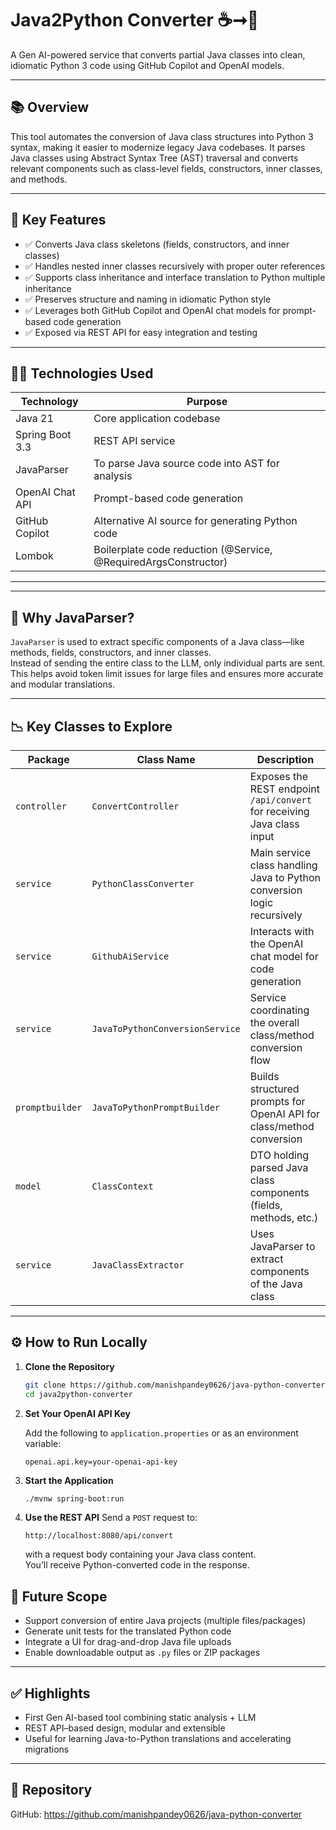 # Java2Python Converter ☕➞🐍

A Gen AI-powered service that converts partial Java classes into clean, idiomatic Python 3 code using GitHub Copilot and
OpenAI models.

---

## 📚 Overview

This tool automates the conversion of Java class structures into Python 3 syntax, making it easier to modernize legacy
Java codebases. It parses Java classes using Abstract Syntax Tree (AST) traversal and converts relevant components such
as class-level fields, constructors, inner classes, and methods.

---

## 🔹 Key Features

- ✅ Converts Java class skeletons (fields, constructors, and inner classes)
- ✅ Handles nested inner classes recursively with proper outer references
- ✅ Supports class inheritance and interface translation to Python multiple inheritance
- ✅ Preserves structure and naming in idiomatic Python style
- ✅ Leverages both GitHub Copilot and OpenAI chat models for prompt-based code generation
- ✅ Exposed via REST API for easy integration and testing

---

## 👨‍💻 Technologies Used

| Technology      | Purpose                                                         |
|-----------------|-----------------------------------------------------------------|
| Java 21         | Core application codebase                                       |
| Spring Boot 3.3 | REST API service                                                |
| JavaParser      | To parse Java source code into AST for analysis                 |
| OpenAI Chat API | Prompt-based code generation                                    |
| GitHub Copilot  | Alternative AI source for generating Python code                |
| Lombok          | Boilerplate code reduction (@Service, @RequiredArgsConstructor) |

---

---

## 🧠 Why JavaParser?

`JavaParser` is used to extract specific components of a Java class—like methods, fields, constructors, and inner
classes.\
Instead of sending the entire class to the LLM, only individual parts are sent. This helps avoid token limit issues for
large files and ensures more accurate and modular translations.

---

## 📉 Key Classes to Explore

| Package         | Class Name                      | Description                                                             |
|-----------------|---------------------------------|-------------------------------------------------------------------------|
| `controller`    | `ConvertController`             | Exposes the REST endpoint `/api/convert` for receiving Java class input |
| `service`       | `PythonClassConverter`          | Main service class handling Java to Python conversion logic recursively |
| `service`       | `GithubAiService`               | Interacts with the OpenAI chat model for code generation                |
| `service`       | `JavaToPythonConversionService` | Service coordinating the overall class/method conversion flow           |
| `promptbuilder` | `JavaToPythonPromptBuilder`     | Builds structured prompts for OpenAI API for class/method conversion    |
| `model`         | `ClassContext`                  | DTO holding parsed Java class components (fields, methods, etc.)        |
| `service`       | `JavaClassExtractor`            | Uses JavaParser to extract components of the Java class                 |

---

## ⚙️ How to Run Locally

1. **Clone the Repository**

   ```bash
   git clone https://github.com/manishpandey0626/java-python-converter.git
   cd java2python-converter
   ```

2. **Set Your OpenAI API Key**

   Add the following to `application.properties` or as an environment variable:

   ```properties
   openai.api.key=your-openai-api-key
   ```

3. **Start the Application**

   ```bash
   ./mvnw spring-boot:run
   ```

4. **Use the REST API**
   Send a `POST` request to:

   ```
   http://localhost:8080/api/convert
   ```

   with a request body containing your Java class content.\
   You’ll receive Python-converted code in the response.

## 🔮 Future Scope

- Support conversion of entire Java projects (multiple files/packages)
- Generate unit tests for the translated Python code
- Integrate a UI for drag-and-drop Java file uploads
- Enable downloadable output as `.py` files or ZIP packages

---

## ✅ Highlights

- First Gen AI-based tool combining static analysis + LLM
- REST API–based design, modular and extensible
- Useful for learning Java-to-Python translations and accelerating migrations

---

## 📁 Repository

GitHub: https://github.com/manishpandey0626/java-python-converter


